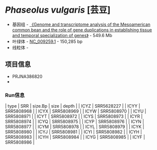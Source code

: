 # *Phaseolus vulgaris* [芸豆] 
+ 基因组 - [《Genome and transcriptome analysis of the Mesoamerican common bean and the role of gene duplications in establishing tissue and temporal specialization of genes》](https://genomebiology.biomedcentral.com/articles/10.1186/s13059-016-0883-6) - 549.6 Mb
+ 叶绿体 - [NC_009259.1](https://www.ncbi.nlm.nih.gov/nuccore/NC_009259.1) - 150,285 bp
+ 线粒体 - 

## 项目信息
+ PRJNA386820
+ 

### Run信息
| type | SRR	| size.Bp | size | depth |
| ICYZ | SRR5628227 | 
| ICYY | SRR5808968 |
| ICYX | SRR5808969 |
| ICYW | SRR5808970 |
| ICYU | SRR5808971 |
| ICYT | SRR5808972 |
| ICYS | SRR5808973 |
| ICYR | SRR5808974 |
| ICYQ | SRR5808975 |
| ICYP | SRR5808976 |
| ICYN | SRR5808977 |
| ICYM | SRR5808978 |
| ICYL | SRR5808979 |
| ICYK | SRR5808980 |
| ICYJ | SRR5808981 |
| ICYI | SRR5808982 |
| ICYH | SRR5808983 |
| ICYH | SRR5808984 |
| ICYG | SRR5808985 |
| ICYF | SRR5808986 |

